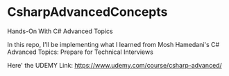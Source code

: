 # CsharpAdvancedConcepts
Hands-On With C# Advanced Topics

In this repo, I'll be implementing what I learned from Mosh Hamedani's C# Advanced Topics: Prepare for Technical Interviews

Here' the UDEMY Link: https://www.udemy.com/course/csharp-advanced/

